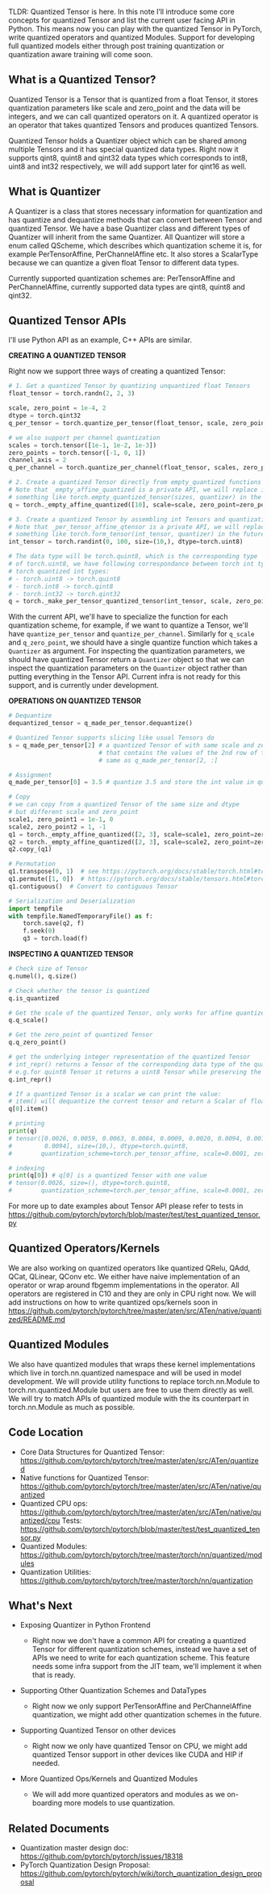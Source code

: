 TLDR: Quantized Tensor is here. In this note I’ll introduce some core concepts for quantized Tensor and list the current user facing API in Python. This means now you can play with the quantized Tensor in PyTorch, write quantized operators and quantized Modules. Support for developing full quantized models either through post training quantization or quantization aware training will come soon.

## What is a Quantized Tensor?
Quantized Tensor is a Tensor that is quantized from a float Tensor, it stores quantization parameters like scale and zero_point  and the data will be integers, and we can call quantized operators on it. A quantized operator is an operator that takes quantized Tensors and produces quantized Tensors.

Quantized Tensor holds a Quantizer object which can be shared among multiple Tensors and it has special quantized data types. Right now it supports qint8, quint8 and qint32 data types which corresponds to int8, uint8 and int32 respectively, we will add support later for qint16 as well.

## What is Quantizer
A Quantizer is a class that stores necessary information for quantization and has quantize and dequantize methods that can convert between Tensor and quantized Tensor. We have a base Quantizer class and different types of Quantizer will inherit from the same Quantizer. All Quantizer will store a enum called QScheme, which describes which quantization scheme it is, for example PerTensorAffine, PerChannelAffine etc. It also stores a ScalarType because we can quantize a given float Tensor to different data types.

Currently supported quantization schemes are: PerTensorAffine and PerChannelAffine, currently supported data types are qint8, quint8 and qint32.
## Quantized Tensor APIs
I'll use Python API as an example, C++ APIs are similar.

**CREATING A QUANTIZED TENSOR**


Right now we support three ways of creating a quantized Tensor:

```python
# 1. Get a quantized Tensor by quantizing unquantized float Tensors
float_tensor = torch.randn(2, 2, 3)

scale, zero_point = 1e-4, 2
dtype = torch.qint32
q_per_tensor = torch.quantize_per_tensor(float_tensor, scale, zero_point, dtype)

# we also support per channel quantization
scales = torch.tensor([1e-1, 1e-2, 1e-3])
zero_points = torch.tensor([-1, 0, 1])
channel_axis = 2
q_per_channel = torch.quantize_per_channel(float_tensor, scales, zero_points, axis=channel_axis, dtype=dtype)

# 2. Create a quantized Tensor directly from empty_quantized functions
# Note that _empty_affine_quantized is a private API, we will replace it
# something like torch.empty_quantized_tensor(sizes, quantizer) in the future
q = torch._empty_affine_quantized([10], scale=scale, zero_point=zero_point, dtype=dtype)

# 3. Create a quantized Tensor by assembling int Tensors and quantization parameters
# Note that _per_tensor_affine_qtensor is a private API, we will replace it with
# something like torch.form_tensor(int_tensor, quantizer) in the future
int_tensor = torch.randint(0, 100, size=(10,), dtype=torch.uint8)

# The data type will be torch.quint8, which is the corresponding type
# of torch.uint8, we have following correspondance between torch int types and
# torch quantized int types:
# - torch.uint8 -> torch.quint8
# - torch.int8 -> torch.qint8
# - torch.int32 -> torch.qint32
q = torch._make_per_tensor_quantized_tensor(int_tensor, scale, zero_point)  # Note no `dtype`
```

With the current API, we'll have to specialize the function for each quantization scheme, for example, if we want to quantize a Tensor, we'll have `quantize_per_tensor` and `quantize_per_channel`.
Similarly for `q_scale` and `q_zero_point`, we should have a single quantize function which takes a `Quantizer` as argument. For inspecting the quantization parameters, we should have quantized Tensor return a `Quantizer` object so that we can inspect the quantization parameters on the `Quantizer` object rather than putting everything in the Tensor API. Current infra is not ready for this support, and is currently under development.

**OPERATIONS ON QUANTIZED TENSOR**

```python
# Dequantize
dequantized_tensor = q_made_per_tensor.dequantize()

# Quantized Tensor supports slicing like usual Tensors do
s = q_made_per_tensor[2] # a quantized Tensor of with same scale and zero_point 
                         # that contains the values of the 2nd row of the original quantized Tensor
                         # same as q_made_per_tensor[2, :]

# Assignment
q_made_per_tensor[0] = 3.5 # quantize 3.5 and store the int value in quantized Tensor

# Copy
# we can copy from a quantized Tensor of the same size and dtype 
# but different scale and zero_point
scale1, zero_point1 = 1e-1, 0
scale2, zero_point2 = 1, -1
q1 = torch._empty_affine_quantized([2, 3], scale=scale1, zero_point=zero_point1, dtype=torch.qint8)
q2 = torch._empty_affine_quantized([2, 3], scale=scale2, zero_point=zero_point2, dtype=torch.qint8)
q2.copy_(q1)

# Permutation
q1.transpose(0, 1)  # see https://pytorch.org/docs/stable/torch.html#torch.transpose
q1.permute([1, 0])  # https://pytorch.org/docs/stable/tensors.html#torch.Tensor.permute
q1.contiguous()  # Convert to contiguous Tensor

# Serialization and Deserialization
import tempfile
with tempfile.NamedTemporaryFile() as f:
    torch.save(q2, f)
    f.seek(0)
    q3 = torch.load(f)
```

**INSPECTING A QUANTIZED TENSOR**
```python
# Check size of Tensor
q.numel(), q.size()

# Check whether the tensor is quantized
q.is_quantized

# Get the scale of the quantized Tensor, only works for affine quantized tensor
q.q_scale()

# Get the zero_point of quantized Tensor
q.q_zero_point()

# get the underlying integer representation of the quantized Tensor
# int_repr() returns a Tensor of the corresponding data type of the quantized data type
# e.g.for quint8 Tensor it returns a uint8 Tensor while preserving the MemoryFormat when possible
q.int_repr()

# If a quantized Tensor is a scalar we can print the value:
# item() will dequantize the current tensor and return a Scalar of float
q[0].item()

# printing
print(q)
# tensor([0.0026, 0.0059, 0.0063, 0.0084, 0.0009, 0.0020, 0.0094, 0.0019, 0.0079,
#         0.0094], size=(10,), dtype=torch.quint8,
#        quantization_scheme=torch.per_tensor_affine, scale=0.0001, zero_point=2)

# indexing
print(q[0]) # q[0] is a quantized Tensor with one value
# tensor(0.0026, size=(), dtype=torch.quint8,
#        quantization_scheme=torch.per_tensor_affine, scale=0.0001, zero_point=2)
```

For more up to date examples about Tensor API please refer to tests in ﻿https://github.com/pytorch/pytorch/blob/master/test/test_quantized_tensor.py﻿

## Quantized Operators/Kernels
We are also working on quantized operators like quantized QRelu, QAdd, QCat, QLinear, QConv etc. We either have naive implementation of an operator or wrap around fbgemm implementations in the operator. All operators are registered in C10 and they are only in CPU right now. We will add instructions on how to write quantized ops/kernels soon in ﻿https://github.com/pytorch/pytorch/tree/master/aten/src/ATen/native/quantized﻿/README.md

## Quantized Modules
We also have quantized modules that wraps these kernel implementations which live in torch.nn.quantized namespace and will be used in model development. We will provide utility functions to replace torch.nn.Module to torch.nn.quantized.Module but users are free to use them directly as well. We will try to match APIs of quantized module with the its counterpart in torch.nn.Module as much as possible.

## Code Location
- Core Data Structures for Quantized Tensor: ﻿https://github.com/pytorch/pytorch/tree/master/aten/src/ATen/quantized﻿
- Native functions for Quantized Tensor: ﻿https://github.com/pytorch/pytorch/tree/master/aten/src/ATen/native/quantized﻿
- Quantized CPU ops: ﻿https://github.com/pytorch/pytorch/tree/master/aten/src/ATen/native/quantized/cpu﻿
Tests: ﻿https://github.com/pytorch/pytorch/blob/master/test/test_quantized_tensor.py﻿
- Quantized Modules:﻿ ﻿﻿https://github.com/pytorch/pytorch/tree/master/torch/nn/quantized/modules﻿
- Quantization Utilities: ﻿https://github.com/pytorch/pytorch/tree/master/torch/nn/quantization
## What's Next
- Exposing Quantizer in Python Frontend
  - Right now we don't have a common API for creating a quantized Tensor for different quantization schemes, instead we have a set of APIs we need to write for each quantization scheme. This feature needs some infra support from the JIT team, we'll implement it when that is ready.

- Supporting Other Quantization Schemes and DataTypes
  - Right now we only support PerTensorAffine and PerChannelAffine quantization, we might add other quantization schemes in the future.

- Supporting Quantized Tensor on other devices
  - Right now we only have quantized Tensor on CPU, we might add quantized Tensor support in other devices like CUDA and HIP if needed.
- More Quantized Ops/Kernels and Quantized Modules
  - We will add more quantized operators and modules as we on-boarding more models to use quantization.

## Related Documents
- Quantization master design doc: ﻿https://github.com/pytorch/pytorch/issues/18318
- PyTorch Quantization Design Proposal: https://github.com/pytorch/pytorch/wiki/torch_quantization_design_proposal
